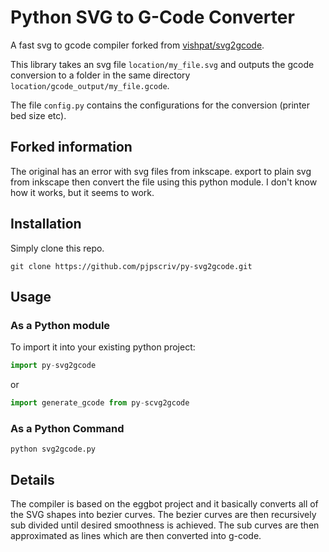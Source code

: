 # Python SVG to G-Code Converter
A fast svg to gcode compiler forked from [vishpat/svg2gcode](https://github.com/vishpat/svg2gcode).

This library takes an svg file `location/my_file.svg` and outputs the gcode conversion to a folder in the same directory `location/gcode_output/my_file.gcode`.

The file `config.py` contains the configurations for the conversion (printer bed size etc).

## Forked information
The original has an error with svg files from inkscape.
export to plain svg from inkscape then convert the file using this python module. 
I don't know how it works, but it seems to work.

## Installation
Simply clone this repo.
```
git clone https://github.com/pjpscriv/py-svg2gcode.git
```

## Usage
### As a Python module
To import it into your existing python project:
```python
import py-svg2gcode
```
or
```python
import generate_gcode from py-scvg2gcode
```
### As a Python Command
```
python svg2gcode.py
```

## Details
The compiler is based on the eggbot project and it basically converts all of the SVG shapes into bezier curves. The bezier curves are then recursively sub divided until desired smoothness is achieved. The sub curves are then approximated as lines which are then converted into g-code.

